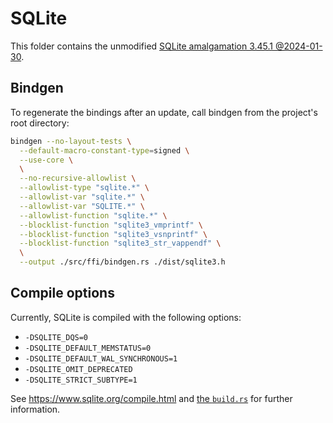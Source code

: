 # SQLite
This folder contains the unmodified [SQLite amalgamation 3.45.1 @2024-01-30](https://www.sqlite.org/download.html).

## Bindgen
To regenerate the bindings after an update, call bindgen from the project's root directory:
```sh
bindgen --no-layout-tests \
  --default-macro-constant-type=signed \
  --use-core \
  \
  --no-recursive-allowlist \
  --allowlist-type "sqlite.*" \
  --allowlist-var "sqlite.*" \
  --allowlist-var "SQLITE.*" \
  --allowlist-function "sqlite.*" \
  --blocklist-function "sqlite3_vmprintf" \
  --blocklist-function "sqlite3_vsnprintf" \
  --blocklist-function "sqlite3_str_vappendf" \
  \
  --output ./src/ffi/bindgen.rs ./dist/sqlite3.h
```

## Compile options
Currently, SQLite is compiled with the following options:
- `-DSQLITE_DQS=0`
- `-DSQLITE_DEFAULT_MEMSTATUS=0`
- `-DSQLITE_DEFAULT_WAL_SYNCHRONOUS=1`
- `-DSQLITE_OMIT_DEPRECATED`
- `-DSQLITE_STRICT_SUBTYPE=1`

See <https://www.sqlite.org/compile.html> and [the `build.rs`](../build.rs) for further information.
